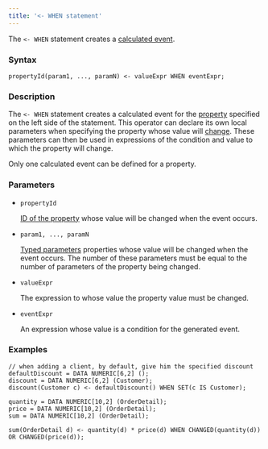 ```yaml
---
title: '<- WHEN statement'
---
```


The `<- WHEN` statement creates a [calculated event](Calculated_events.md).

### Syntax

    propertyId(param1, ..., paramN) <- valueExpr WHEN eventExpr;

### Description

The `<- WHEN` statement creates a calculated event for the [property](Data_properties_DATA.md) specified on the left side of the statement. This operator can declare its own local parameters when specifying the property whose value will [change](Property_change_CHANGE.md). These parameters can then be used in expressions of the condition and value to which the property will change.

Only one calculated event can be defined for a property. 

### Parameters

- `propertyId`

    [ID of the property](IDs.md#propertyid-broken) whose value will be changed when the event occurs.

- `param1, ..., paramN`

    [Typed parameters](IDs.md#paramid-broken) properties whose value will be changed when the event occurs. The number of these parameters must be equal to the number of parameters of the property being changed.

- `valueExpr`

    The expression to whose value the property value must be changed.

- `eventExpr`

    An expression whose value is a condition for the generated event.

### Examples


```lsf
// when adding a client, by default, give him the specified discount
defaultDiscount = DATA NUMERIC[6,2] ();
discount = DATA NUMERIC[6,2] (Customer);
discount(Customer c) <- defaultDiscount() WHEN SET(c IS Customer);

quantity = DATA NUMERIC[10,2] (OrderDetail);
price = DATA NUMERIC[10,2] (OrderDetail);
sum = DATA NUMERIC[10,2] (OrderDetail);

sum(OrderDetail d) <- quantity(d) * price(d) WHEN CHANGED(quantity(d)) OR CHANGED(price(d));
```

